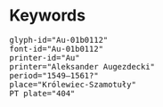 # Keywords
<pre>
glyph-id="Au-01b0112"
font-id="Au-01b0112"
printer-id="Au"
printer="Aleksander Augezdecki"
period="1549–1561?"
place="Królewiec-Szamotuły"
PT plate="404"
</pre>
